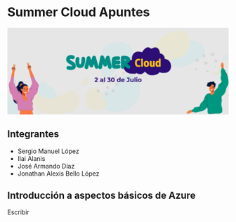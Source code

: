 # Summer  Cloud Apuntes

![img-banner](README.assets/image-20210709233811955.png)

## Integrantes

- Sergio Manuel López
- Ilai Alanis
- José Armando Díaz
- Jonathan Alexis Bello López

## Introducción a aspectos básicos de Azure

Escribir




